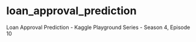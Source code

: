 # loan_approval_prediction
Loan Approval Prediction - Kaggle Playground Series - Season 4, Episode 10
